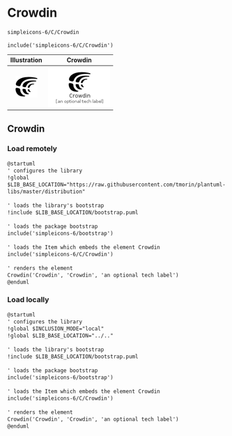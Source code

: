 # Crowdin


```text
simpleicons-6/C/Crowdin
```

```text
include('simpleicons-6/C/Crowdin')
```



| Illustration | Crowdin |
| :---: | :---: |
| ![illustration for Illustration](../../simpleicons-6/C/Crowdin.png) | ![illustration for Crowdin](../../simpleicons-6/C/Crowdin.Local.png) |




## Crowdin

### Load remotely
```plantuml
@startuml
' configures the library
!global $LIB_BASE_LOCATION="https://raw.githubusercontent.com/tmorin/plantuml-libs/master/distribution"

' loads the library's bootstrap
!include $LIB_BASE_LOCATION/bootstrap.puml

' loads the package bootstrap
include('simpleicons-6/bootstrap')

' loads the Item which embeds the element Crowdin
include('simpleicons-6/C/Crowdin')

' renders the element
Crowdin('Crowdin', 'Crowdin', 'an optional tech label')
@enduml
```

### Load locally
```plantuml
@startuml
' configures the library
!global $INCLUSION_MODE="local"
!global $LIB_BASE_LOCATION="../.."

' loads the library's bootstrap
!include $LIB_BASE_LOCATION/bootstrap.puml

' loads the package bootstrap
include('simpleicons-6/bootstrap')

' loads the Item which embeds the element Crowdin
include('simpleicons-6/C/Crowdin')

' renders the element
Crowdin('Crowdin', 'Crowdin', 'an optional tech label')
@enduml
```

